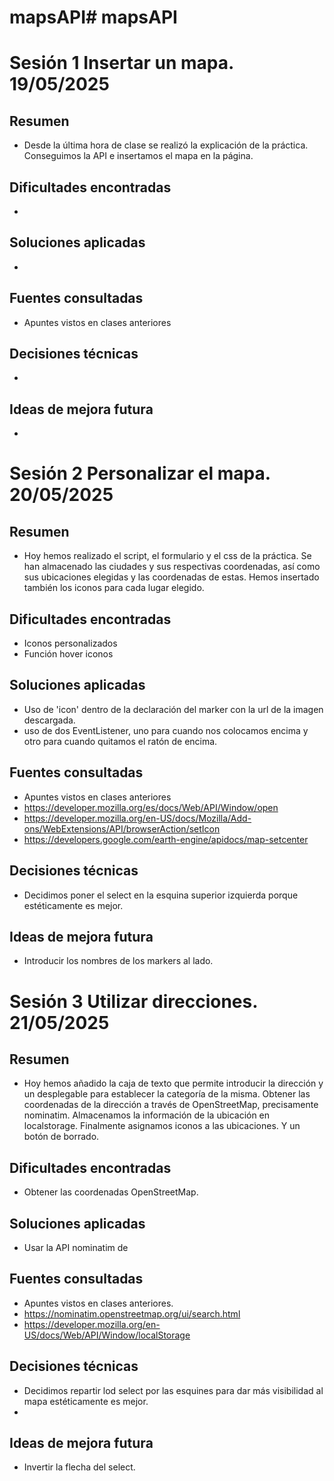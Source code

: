 # mapsAPI# mapsAPI
# Sesión 1  Insertar un mapa. 19/05/2025

## Resumen
- Desde la última hora de clase se realizó la explicación de la práctica. Conseguimos la API e insertamos el mapa en la página.

## Dificultades encontradas
- 

## Soluciones aplicadas
- 

## Fuentes consultadas 
- Apuntes vistos en clases anteriores

## Decisiones técnicas
- 

## Ideas de mejora futura
- 



# Sesión 2 Personalizar el mapa. 20/05/2025

## Resumen
- Hoy hemos realizado el script, el formulario y el css de la práctica. Se han almacenado las ciudades y sus respectivas coordenadas, así como sus ubicaciones elegidas y las coordenadas de estas. 
Hemos insertado también los iconos para cada lugar elegido.

## Dificultades encontradas
- Iconos personalizados
- Función hover iconos

## Soluciones aplicadas
- Uso de 'icon' dentro de la declaración del marker con la url de la imagen descargada.
- uso de dos EventListener, uno para cuando nos colocamos encima y otro para cuando quitamos el ratón de encima.

## Fuentes consultadas
- Apuntes vistos en clases anteriores
- https://developer.mozilla.org/es/docs/Web/API/Window/open
- https://developer.mozilla.org/en-US/docs/Mozilla/Add-ons/WebExtensions/API/browserAction/setIcon
- https://developers.google.com/earth-engine/apidocs/map-setcenter

## Decisiones técnicas
- Decidimos poner el select en la esquina superior izquierda porque estéticamente es mejor.

## Ideas de mejora futura
- Introducir los nombres de los markers al lado.

# Sesión 3 Utilizar direcciones. 21/05/2025

## Resumen
- Hoy hemos añadido la caja de texto que permite introducir la dirección y un desplegable para establecer la categoría de la misma. Obtener las coordenadas de la dirección a través de OpenStreetMap, precisamente nominatim. Almacenamos la información de la ubicación en localstorage. Finalmente asignamos iconos a las ubicaciones. Y un botón de borrado.

## Dificultades encontradas
- Obtener las coordenadas OpenStreetMap.

## Soluciones aplicadas
- Usar la API nominatim de 

## Fuentes consultadas
- Apuntes vistos en clases anteriores.
- https://nominatim.openstreetmap.org/ui/search.html
- https://developer.mozilla.org/en-US/docs/Web/API/Window/localStorage

## Decisiones técnicas
- Decidimos repartir lod select por las esquines para dar más visibilidad al mapa estéticamente es mejor.
- 

## Ideas de mejora futura
- Invertir la flecha del select.

